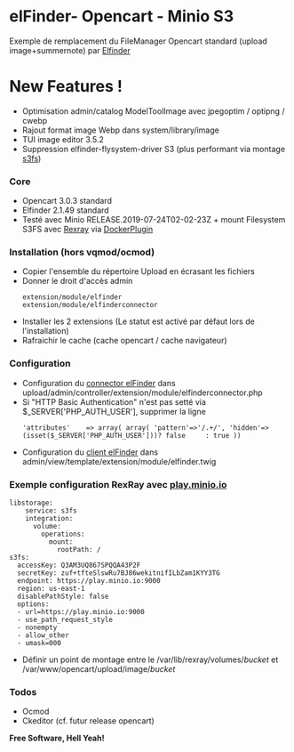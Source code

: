 # elFinder- Opencart - Minio S3 

Exemple de remplacement du FileManager Opencart standard (upload image+summernote) par [Elfinder](https://github.com/Studio-42/elFinder)  

# New Features !

- Optimisation admin/catalog ModelToolImage avec jpegoptim / optipng / cwebp
- Rajout format image Webp dans system/library/image
- TUI image editor 3.5.2
- Suppression elfinder-flysystem-driver S3 (plus performant via montage [s3fs](https://github.com/s3fs-fuse/s3fs-fuse))

### Core

* Opencart 3.0.3 standard 
* Elfinder 2.1.49 standard 
* Testé avec Minio RELEASE.2019-07-24T02-02-23Z + mount Filesystem S3FS avec [Rexray](https://rexray.io/) via [DockerPlugin](https://github.com/rexray/rexray#runtime---docker-plugin)

### Installation (hors vqmod/ocmod)

* Copier l'ensemble du répertoire Upload en écrasant les fichiers 
* Donner le droit d'accès admin 
    ```
    extension/module/elfinder
    extension/module/elfinderconnector
    ```      
* Installer les 2 extensions (Le statut est activé par défaut lors de l'installation)
* Rafraichir le cache (cache opencart / cache navigateur)

### Configuration

+ Configuration du [connector elFinder](https://github.com/Studio-42/elFinder/wiki/Connector-configuration-options) dans upload/admin/controller/extension/module/elfinderconnector.php 
+ Si "HTTP Basic Authentication" n'est pas setté via $_SERVER['PHP_AUTH_USER'], supprimer la ligne
    ```
    'attributes'	=> array( array( 'pattern'=>'/.+/', 'hidden'=>(isset($_SERVER['PHP_AUTH_USER']))? false     : true ))
    ```
+ Configuration du [client elFinder](https://github.com/Studio-42/elFinder/wiki/Client-configuration-options) dans admin/view/template/extension/module/elfinder.twig 
      
### Exemple configuration RexRay avec [play.minio.io](https://play.minio.io:9000/minio/login) 

	libstorage:
		service: s3fs
		integration:
		  volume:
			operations:
			  mount:
				rootPath: /
	s3fs:
	  accessKey: Q3AM3UQ867SPQQA43P2F
	  secretKey: zuf+tfteSlswRu7BJ86wekitnifILbZam1KYY3TG
	  endpoint: https://play.minio.io:9000  
	  region: us-east-1
      disablePathStyle: false 
      options:
      - url=https://play.minio.io:9000
      - use_path_request_style
      - nonempty
      - allow_other  
      - umask=000    

+ Définir un point de montage entre le /var/lib/rexray/volumes/*bucket* et /var/www/opencart/upload/image/*bucket*
      
### Todos

 - Ocmod
 - Ckeditor (cf. futur release opencart)

**Free Software, Hell Yeah!**
